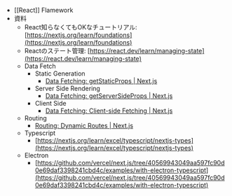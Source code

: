 - [[React]] Flamework
- 資料
	- React知らなくてもOKなチュートリアル: [https://nextjs.org/learn/foundations](https://nextjs.org/learn/foundations)
	- Reactのステート管理: [https://react.dev/learn/managing-state](https://react.dev/learn/managing-state)
	- Data Fetch
		- Static Generation
			- [Data Fetching: getStaticProps | Next.js](https://nextjs.org/docs/pages/building-your-application/data-fetching/get-static-props)
		- Server Side Rendering
			- [Data Fetching: getServerSideProps | Next.js](https://nextjs.org/docs/pages/building-your-application/data-fetching/get-server-side-props)
		- Client Side
			- [Data Fetching: Client-side Fetching | Next.js](https://nextjs.org/docs/pages/building-your-application/data-fetching/client-side)
	- Routing
		- [Routing: Dynamic Routes | Next.js](https://nextjs.org/docs/pages/building-your-application/routing/dynamic-routes)
	- Typescript
		- [https://nextjs.org/learn/excel/typescript/nextjs-types](https://nextjs.org/learn/excel/typescript/nextjs-types)
	- Electron
		- [https://github.com/vercel/next.js/tree/40569943049aa597fc90d0e69daf3398241cbd4c/examples/with-electron-typescript](https://github.com/vercel/next.js/tree/40569943049aa597fc90d0e69daf3398241cbd4c/examples/with-electron-typescript)
